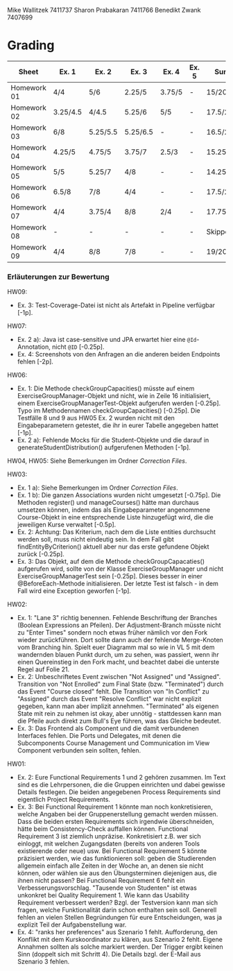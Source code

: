 Mike Wallitzek 7411737
Sharon Prabakaran 7411766
Benedikt Zwank 7407699

# Grading

| Sheet       | Ex. 1    | Ex. 2    | Ex. 3    | Ex. 4    | Ex. 5    | Sum      |
| ----------- | -------- | -------- | -------- | -------- | -------- | -------- |
| Homework 01 | 4/4      | 5/6      | 2.25/5   | 3.75/5   | -        | 15/20    |
| Homework 02 | 3.25/4.5 | 4/4.5    | 5.25/6   | 5/5      | -        | 17.5/20  |
| Homework 03 | 6/8      | 5.25/5.5 | 5.25/6.5 | -        | -        | 16.5/20  |
| Homework 04 | 4.25/5   | 4.75/5   | 3.75/7   | 2.5/3    | -        | 15.25/20 |
| Homework 05 | 5/5      | 5.25/7   | 4/8      | -        | -        | 14.25/20 |
| Homework 06 | 6.5/8    | 7/8      | 4/4      | -        | -        | 17.5/20  |
| Homework 07 | 4/4      | 3.75/4   | 8/8      | 2/4      | -        | 17.75/20 |
| Homework 08 | -        | -        | -        | -        | -        | Skipped  |
| Homework 09 | 4/4      | 8/8      | 7/8      | -        | -        | 19/20    |

### Erläuterungen zur Bewertung

HW09:
- Ex. 3: Test-Coverage-Datei ist nicht als Artefakt in Pipeline verfügbar \[-1p\].

HW07:
- Ex. 2 a): Java ist case-sensitive und JPA erwartet hier eine `@Id`-Annotation, nicht `@ID` \[-0.25p\].
- Ex. 4: Screenshots von den Anfragen an die anderen beiden Endpoints fehlen \[-2p\].

HW06:
- Ex. 1: Die Methode checkGroupCapacities() müsste auf einem ExerciseGroupManager-Objekt und nicht, wie in Zeile 16 initialisiert, einem ExerciseGroupManagerTest-Objekt aufgerufen werden \[-0.25p\]. Typo im Methodennamen checkGroupCapacities() \[-0.25p\]. Die Testfälle 8 und 9 aus HW05 Ex. 2 wurden nicht mit den Eingabeparametern getestet, die ihr in eurer Tabelle angegeben hattet \[-1p\].
- Ex. 2 a): Fehlende Mocks für die Student-Objekte und die darauf in generateStudentDistribution() aufgerufenen Methoden \[-1p\].

HW04, HW05: Siehe Bemerkungen im Ordner *Correction Files*.

HW03:
- Ex. 1 a): Siehe Bemerkungen im Ordner *Correction Files*.
- Ex. 1 b): Die ganzen Associations wurden nicht umgesetzt \[-0.75p\]. Die Methoden register() und manageCourses() hätte man durchaus umsetzen können, indem das als Eingabeparameter angenommene Course-Objekt in eine entsprechende Liste hinzugefügt wird, die die jeweiligen Kurse verwaltet \[-0.5p\].
- Ex. 2: Achtung: Das Kriterium, nach dem die Liste entities durchsucht werden soll, muss nicht eindeutig sein. In dem Fall gibt findEntityByCriterion() aktuell aber nur das erste gefundene Objekt zurück \[-0.25p\].
- Ex. 3: Das Objekt, auf dem die Methode checkGroupCapacaties() aufgerufen wird, sollte von der Klasse ExerciseGroupManager und nicht ExerciseGroupManagerTest sein \[-0.25p\]. Dieses besser in einer @BeforeEach-Methode initialisieren. Der letzte Test ist falsch - in dem Fall wird eine Exception geworfen \[-1p\].

HW02:
- Ex. 1: "Lane 3" richtig benennen. Fehlende Beschriftung der Branches (Boolean Expressions an Pfeilen). Der Adjustment-Branch müsste nicht zu "Enter Times" sondern noch etwas früher nämlich vor den Fork wieder zurückführen. Dort sollte dann auch der fehlende Merge-Knoten vom Branching hin. Spielt euer Diagramm mal so wie in VL 5 mit dem wandernden blauen Punkt durch, um zu sehen, was passiert, wenn ihr einen Quereinstieg in den Fork macht, und beachtet dabei die unterste Regel auf Folie 21.
- Ex. 2: Unbeschriftetes Event zwischen "Not Assigned" und "Assigned". Transition von "Not Enrolled" zum Final State (bzw. "Terminated") durch das Event "Course closed" fehlt. Die Transition von "In Conflict" zu "Assigned" durch das Event "Resolve Conflict" war nicht explizit gegeben, kann man aber implizit annehmen. "Terminated" als eigenen State mit rein zu nehmen ist okay, aber unnötig - stattdessen kann man die Pfeile auch direkt zum Bull's Eye führen, was das Gleiche bedeutet.
- Ex. 3: Das Frontend als Component und die damit verbundenen Interfaces fehlen. Die Ports und Delegates, mit denen die Subcomponents Course Management und Communication im View Component verbunden sein sollten, fehlen.

HW01:
- Ex. 2: Eure Functional Requirements 1 und 2 gehören zusammen. Im Text sind es die Lehrpersonen, die die Gruppen einrichten und dabei gewisse Details festlegen. Die beiden angegebenen Process Requirements sind eigentlich Project Requirements.
- Ex. 3: Bei Functional Requirement 1 könnte man noch konkretisieren, welche Angaben bei der Gruppenerstellung gemacht werden müssen. Dass die beiden ersten Requirements sich irgendwie überschneiden, hätte beim Consistency-Check auffallen können. Functional Requirement 3 ist ziemlich unpräzise. Konkretisiert z.B. wer sich einloggt, mit welchen Zugangsdaten (bereits von anderen Tools existierende oder neue) usw. Bei Functional Requirement 5 könnte präzisiert werden, wie das funktionieren soll: geben die Studierenden allgemein einfach alle Zeiten in der Woche an, an denen sie nicht können, oder wählen sie aus den Übungsterminen diejenigen aus, die ihnen nicht passen? Bei Functional Requirement 6 fehlt ein Verbesserungsvorschlag. "Tausende von Studenten" ist etwas unkonkret bei Quality Requirement 1. Wie kann das Usability Requirement verbessert werden? Bzgl. der Testversion kann man sich fragen, welche Funktionalität darin schon enthalten sein soll. Generell fehlen an vielen Stellen Begründungen für eure Entscheidungen, was ja explizit Teil der Aufgabenstellung war.
- Ex. 4: "ranks her preferences" aus Szenario 1 fehlt. Aufforderung, den Konflikt mit dem Kurskoordinator zu klären, aus Szenario 2 fehlt. Eigene Annahmen sollten als solche markiert werden. Der Trigger ergibt keinen Sinn (doppelt sich mit Schritt 4). Die Details bzgl. der E-Mail aus Szenario 3 fehlen.
